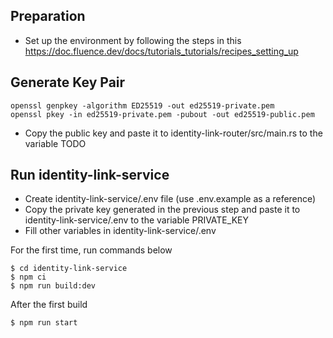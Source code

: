 ## Preparation
- Set up the environment by following the steps in this https://doc.fluence.dev/docs/tutorials_tutorials/recipes_setting_up

## Generate Key Pair
```
openssl genpkey -algorithm ED25519 -out ed25519-private.pem
openssl pkey -in ed25519-private.pem -pubout -out ed25519-public.pem
```
- Copy the public key and paste it to identity-link-router/src/main.rs to the variable TODO

## Run identity-link-service
- Create identity-link-service/.env file (use .env.example as a reference) 
- Copy the private key generated in the previous step and paste it to identity-link-service/.env to the variable PRIVATE_KEY
- Fill other variables in identity-link-service/.env

For the first time, run commands below
```
$ cd identity-link-service
$ npm ci
$ npm run build:dev
```
After the first build
```
$ npm run start
```
